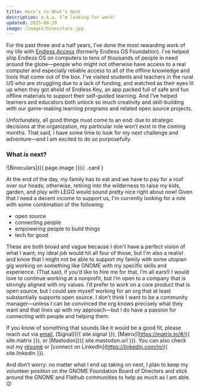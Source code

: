 ```yaml
---
title: Here’s to What’s Next
description: a.k.a. I’m looking for work!
updated: 2025-08-20
image: /images/binoculars.jpg
---
```


For the past three and a half years, I’ve done the most rewarding work of my life with [Endless Access](https://endlessaccess.org) (formerly Endless OS Foundation). I’ve helped ship Endless OS on computers to tens of thousands of people in need around the globe—people who might not otherwise have access to a real computer and especially reliable access to all of the offline knowledge and tools that come out of the box. I’ve visited students and teachers in the rural US who are struggling due to a lack of funding, and watched as their eyes lit up when they got ahold of Endless Key, an app packed full of safe and fun offline materials to support their self-guided learning. And I’ve helped learners and educators both unlock so much creativity and skill-building with our game-making learning programs and related open source projects.

Unfortunately, all good things must come to an end: due to strategic decisions at the organization, my particular role won’t exist in the coming months. That said, I have some time to look for my next challenge and adventure—and I am excited to do so purposefully.

### What _is_ next?

![Binoculars]({{ page.image }}){: .card }

At the end of the day, my family has to eat and we have to pay for a roof over our heads; otherwise, retiring into the wilderness to raise my kids, garden, and play with LEGO would sound pretty nice right about now! Given that I need a decent income to support us, I'm currently looking for a role with some combination of the following: 

- open source
- connecting people
- empowering people to build things
- tech for good

These are both broad and vague because I don't have a perfect vision of what I want; my ideal job would hit all four of those, but I'm also a realist and know that I might not be able to support my family with some utopian gig working on something like GNOME with my specific skills and experience. (That said, if you’d like to hire me for that, I’m all ears!) I would love to continue working at a nonprofit, but I’m open to a company that is strongly aligned with my values. I’d prefer to work on a core product that is open source, but I could see myself working for an org that at least substantially supports open source. I don’t think I want to be a community manager—unless I can be convinced the org knows precisely what they want and that lines up with my approach—but I do have a passion for connecting with people and helping them.

If you know of something that sounds like it would be a good fit, please reach out via [email](mailto:job@cassidyjames.com), [Signal]({{ site.signal }}), [Matrix](https://matrix.to/#/{{ site.matrix }}), or [Mastodon]({{ site.mastodon.url }}). You can also check out my [résumé](/resume) or [connect on LinkedIn](https://linkedin.com/in/{{ site.linkedin }}).

And don’t worry: no matter what I end up taking on next, I plan to keep my volunteer position on the GNOME Foundation Board of Directors and stick around the GNOME and Flathub communities to help as much as I am able. 😉
